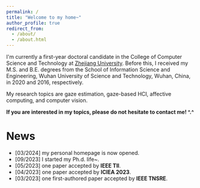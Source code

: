 ```yaml
---
permalink: /
title: "Welcome to my home~"
author_profile: true
redirect_from: 
  - /about/
  - /about.html
---
```


I'm currently a first-year doctoral candidate in the College of Computer Science and Technology at <a href ="https://www.zju.edu.cn/english/">Zhejiang University</a>. Before this, I received my M.S. and B.E. degrees from the School of Information Science and Engineering, Wuhan University of Science and Technology, Wuhan, China, in 2020 and 2016, respectively.

My research topics are gaze estimation, gaze-based HCI, affective computing,  and computer vision.

<strong>If you are interested in my topics, please do not hesitate to contact me!  ^.^</strong>

News
======
<ul>
  <li>[03/2024] my personal homepage is now opened. </li>
  <li>[09/2023] I started my Ph.d. life~. </li>
  <li>[05/2023] one paper accepted by <strong>IEEE TII</strong>. </li>
  <li>[04/2023] one paper accepted by <strong>ICIEA 2023</strong>. </li>
  <li>[03/2023] one first-authored paper accepted by <strong>IEEE TNSRE</strong>. </li>
</ul>
